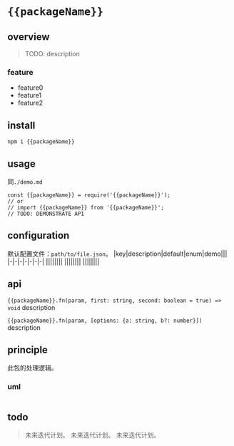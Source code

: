 # `{{packageName}}`

## overview

> TODO: description

### feature

- feature0
- feature1
- feature2

## install

`npm i {{packageName}}`

## usage

同`./demo.md`

```
const {{packageName}} = require('{{packageName}}');
// or
// import {{packageName}} from '{{packageName}}';
// TODO: DEMONSTRATE API
```

## configuration

默认配置文件：`path/to/file.json`。
|key|description|default|enum|demo|||
|-|-|-|-|-|-|-|
||||||||
||||||||
||||||||

## api

`{{packageName}}.fn(param, first: string, second: boolean = true) => void`
description

`{{packageName}}.fn(param, [options: {a: string, b?: number}])`
description

## principle

此包的处理逻辑。

### uml

```

```

## todo

> 未来迭代计划。
> 未来迭代计划。
> 未来迭代计划。
